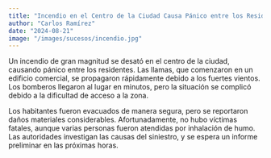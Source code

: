 ```yaml
---
title: "Incendio en el Centro de la Ciudad Causa Pánico entre los Residentes"
author: "Carlos Ramírez"
date: "2024-08-21"
image: "/images/sucesos/incendio.jpg"
---
```


Un incendio de gran magnitud se desató en el centro de la ciudad, causando pánico entre los residentes. Las llamas, que comenzaron en un edificio comercial, se propagaron rápidamente debido a los fuertes vientos. Los bomberos llegaron al lugar en minutos, pero la situación se complicó debido a la dificultad de acceso a la zona.

Los habitantes fueron evacuados de manera segura, pero se reportaron daños materiales considerables. Afortunadamente, no hubo víctimas fatales, aunque varias personas fueron atendidas por inhalación de humo. Las autoridades investigan las causas del siniestro, y se espera un informe preliminar en las próximas horas.
